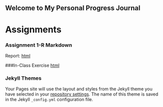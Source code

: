## Welcome to My Personal Progress Journal

# Assignments

### Assignment 1-R Markdown
Report: [html](rmarkdown.html)

###In-Class Exercise [html](In-class-exercise.html)
### Jekyll Themes

Your Pages site will use the layout and styles from the Jekyll theme you have selected in your [repository settings](https://github.com/pjournal/gh-pages-template/settings). The name of this theme is saved in the Jekyll `_config.yml` configuration file.

